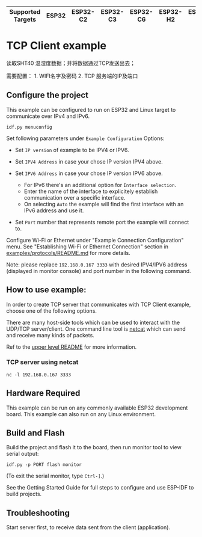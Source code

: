 | Supported Targets | ESP32 | ESP32-C2 | ESP32-C3 | ESP32-C6 | ESP32-H2 | ESP32-S2 | ESP32-S3 | Linux |
| ----------------- | ----- | -------- | -------- | -------- | -------- | -------- | -------- | ----- |


# TCP Client example

读取SHT40 温湿度数据；并将数据通过TCP发送出去；

需要配置：  1. WIFI名字及密码
            2. TCP 服务端的IP及端口
## Configure the project
This example can be configured to run on ESP32 and Linux target to communicate over IPv4 and IPv6.

```
idf.py menuconfig
```

Set following parameters under ```Example Configuration``` Options:

* Set `IP version` of example to be IPV4 or IPV6.

* Set `IPV4 Address` in case your chose IP version IPV4 above.

* Set `IPV6 Address` in case your chose IP version IPV6 above.
    * For IPv6 there's an additional option for ```Interface selection```.
    * Enter the name of the interface to explicitely establish communication over a specific interface.
    * On selecting ```Auto``` the example will find the first interface with an IPv6 address and use it.

* Set `Port` number that represents remote port the example will connect to.

Configure Wi-Fi or Ethernet under "Example Connection Configuration" menu. See "Establishing Wi-Fi or Ethernet Connection" section in [examples/protocols/README.md](../../README.md) for more details.


Note: please replace `192.168.0.167 3333` with desired IPV4/IPV6 address (displayed in monitor console) and port number in the following command.


## How to use example:

In order to create TCP server that communicates with TCP Client example, choose one of the following options.

There are many host-side tools which can be used to interact with the UDP/TCP server/client.
One command line tool is [netcat](http://netcat.sourceforge.net) which can send and receive many kinds of packets.

Ref to the [upper level README](../README.md#host-tools) for more information.

### TCP server using netcat
```
nc -l 192.168.0.167 3333
```

## Hardware Required

This example can be run on any commonly available ESP32 development board.
This example can also run on any Linux environment.


## Build and Flash

Build the project and flash it to the board, then run monitor tool to view serial output:

```
idf.py -p PORT flash monitor
```

(To exit the serial monitor, type ``Ctrl-]``.)

See the Getting Started Guide for full steps to configure and use ESP-IDF to build projects.


## Troubleshooting

Start server first, to receive data sent from the client (application).











